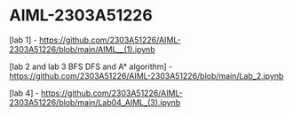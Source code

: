 # AIML-2303A51226
[lab 1] - https://github.com/2303A51226/AIML-2303A51226/blob/main/AIML__(1).ipynb

[lab 2 and lab 3 BFS DFS and A* algorithm] - https://github.com/2303A51226/AIML-2303A51226/blob/main/Lab_2.ipynb

[lab 4] - https://github.com/2303A51226/AIML-2303A51226/blob/main/Lab04_AIML_(3).ipynb
